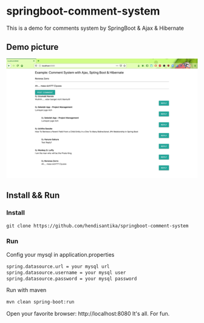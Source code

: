 # springboot-comment-system
This is a demo for comments system by SpringBoot & Ajax & Hibernate
<h2>Demo picture</h2>

![Image Screen shot](img/index.png "Image Screen shot")

<h2>Install && Run</h2>
<h3>Install</h3>

```
git clone https://github.com/hendisantika/springboot-comment-system
```

<h3>Run</h3>

Config your mysql in application.properties
```
spring.datasource.url = your mysql url
spring.datasource.username = your mysql user
spring.datasource.password = your mysql password
```

Run with maven
```bash
mvn clean spring-boot:run
```

Open your favorite browser: http://localhost:8080
It's all. For fun.
